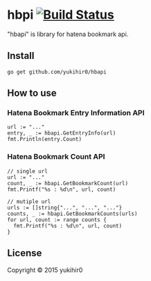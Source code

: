 # hbpi [![Build Status](https://travis-ci.org/yukihir0/hbapi.svg?branch=master)](https://travis-ci.org/yukihir0/hbapi)

"hbapi" is library for hatena bookmark api.

## Install

```
go get github.com/yukihir0/hbapi
```

## How to use

### Hatena Bookmark Entry Information API
```
url := "..."
entry, _ := hbapi.GetEntryInfo(url)
fmt.Println(entry.Count)
```

### Hatena Bookmark Count API
```
// single url
url := "..."
count, _ := hbapi.GetBookmarkCount(url)
fmt.Printf("%s : %d\n", url, count)

// mutiple url
urls := []string{"...", "...", "..."}
counts, _ := hbapi.GetBookmarkCounts(urls)
for url, count := range counts {
  fmt.Printf("%s : %d\n", url, count)
}
```

## License

Copyright &copy; 2015 yukihir0
